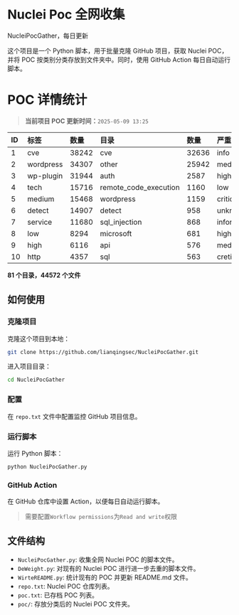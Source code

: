 # Nuclei Poc 全网收集
NucleiPocGather，每日更新

这个项目是一个 Python 脚本，用于批量克隆 GitHub 项目，获取 Nuclei POC，并将 POC 按类别分类存放到文件夹中。同时，使用 GitHub Action 每日自动运行脚本。
# POC 详情统计

> **当前项目 POC 更新时间：**`2025-05-09 13:25`

| ID | 标签      | 数量 | 目录       | 数量 | 严重性   | 数量 |
|:---| :-------- | :--- | :--------- | :--- | :------- | :--- |
| 1 | cve | 38242 | cve | 32636 | info | 21362 |
| 2 | wordpress | 34307 | other | 25942 | medium | 21333 |
| 3 | wp-plugin | 31944 | auth | 2587 | high | 13026 |
| 4 | tech | 15716 | remote_code_execution | 1160 | low | 9539 |
| 5 | medium | 15468 | wordpress | 1159 | critical | 6999 |
| 6 | detect | 14907 | detect | 958 | unknown | 82 |
| 7 | service | 11680 | sql_injection | 868 | informative | 17 |
| 8 | low | 8294 | microsoft | 681 | hight | 15 |
| 9 | high | 6116 | api | 576 | meduim | 6 |
| 10 | http | 4357 | sql | 563 | cretical | 2 |

**81 个目录，44572 个文件**
## 如何使用

### 克隆项目

克隆这个项目到本地：

```bash
git clone https://github.com/lianqingsec/NucleiPocGather.git
```

进入项目目录：

```bash
cd NucleiPocGather
```

### 配置

在 `repo.txt` 文件中配置监控 GitHub 项目信息。

### 运行脚本

运行 Python 脚本：

```bash
python NucleiPocGather.py
```

### GitHub Action

在 GitHub 仓库中设置 Action，以便每日自动运行脚本。

> 需要配置`Workflow permissions`为`Read and write`权限

## 文件结构

- `NucleiPocGather.py`: 收集全网 Nuclei POC 的脚本文件。
- `DeWeight.py`: 对现有的 Nuclei POC 进行进一步去重的脚本文件。
- `WirteREADME.py`: 统计现有的 POC 并更新 README.md 文件。
- `repo.txt`: Nuclei POC 仓库列表。
- `poc.txt`: 已存档 POC 列表。
- `poc/`: 存放分类后的 Nuclei POC 文件夹。

